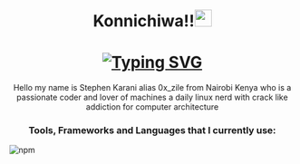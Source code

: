 <h1 align='center'>Konnichiwa!!<img src="https://emojis.slackmojis.com/emojis/images/1531849430/4246/blob-sunglasses.gif?1531849430" width="30"/></h1>

<h1 align='center'>
<a href="https://git.io/typing.svg">
  <img src="https://readme-typing-svg.herokuapp.com?font=Bungee+Tint&pause=1000&width=435&lines=Ox+Zile!...;A+Software+Developer+...;+Web+Designer...;SudoLover🖤&center=true&size=25" alt="Typing SVG" />
</a>
</h1>
<p align='center'>Hello my name is Stephen Karani alias 0x_zile from Nairobi Kenya who is a passionate coder and lover of machines a daily linux nerd with crack like addiction for computer architecture </p>
<h3 align='center'>Tools, Frameworks and Languages that I currently use:</h3>
<p>
    <img alt="npm" src="https://img.shields.io/badge/-NPM-CB3837?style=flat-square&logo=npm&logoColor=white" />
</p>
